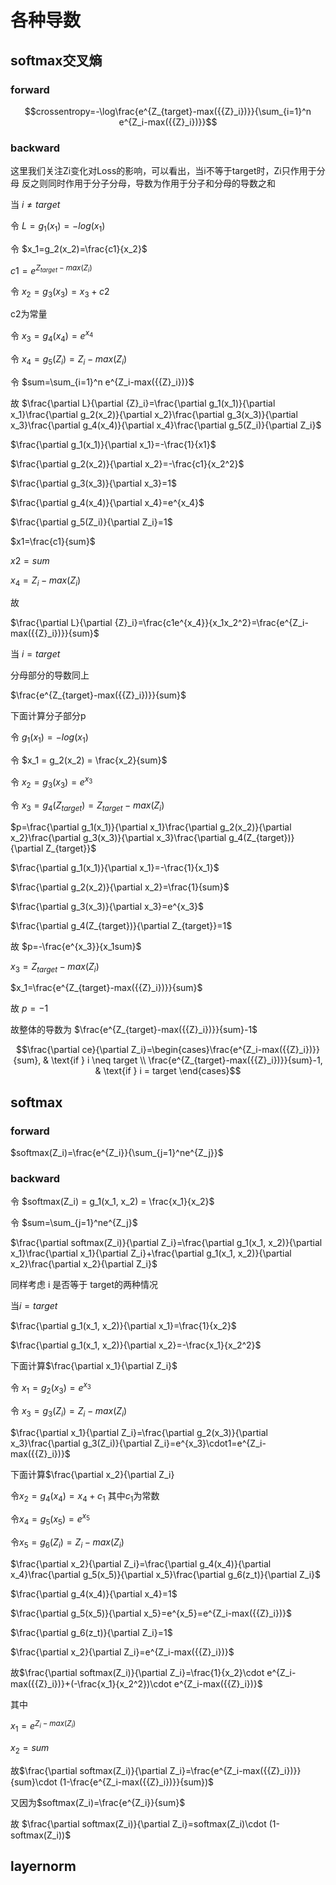 # 各种导数

## softmax交叉熵

### forward 

```math
crossentropy=-\log\frac{e^{Z_{target}-max({{Z}_i})}}{\sum_{i=1}^n e^{Z_i-max({{Z}_i})}}
```

### backward

这里我们关注Zi变化对Loss的影响，可以看出，当i不等于target时，Zi只作用于分母
反之则同时作用于分子分母，导数为作用于分子和分母的导数之和


当 $i \neq target$

令 $L=g_1(x_1)=-log(x_1)$

令 $x_1=g_2(x_2)=\frac{c1}{x_2}$

$c1=e^{Z_{target}-max({{Z}_i})}$

令 $x_2=g_3(x_3)=x_3+c2$

c2为常量

令 $x_3=g_4(x_4)=e^{x_4}$

令 $x_4=g_5(Z_i)=Z_i-max({{Z}_i})$

令 $sum=\sum_{i=1}^n e^{Z_i-max({{Z}_i})}$

故 $\frac{\partial L}{\partial {Z}_i}=\frac{\partial g_1(x_1)}{\partial x_1}\frac{\partial g_2(x_2)}{\partial x_2}\frac{\partial g_3(x_3)}{\partial x_3}\frac{\partial g_4(x_4)}{\partial x_4}\frac{\partial g_5(Z_i)}{\partial Z_i}$

$\frac{\partial g_1(x_1)}{\partial x_1}=-\frac{1}{x1}$

$\frac{\partial g_2(x_2)}{\partial x_2}=-\frac{c1}{x_2^2}$

$\frac{\partial g_3(x_3)}{\partial x_3}=1$

$\frac{\partial g_4(x_4)}{\partial x_4}=e^{x_4}$

$\frac{\partial g_5(Z_i)}{\partial Z_i}=1$

$x1=\frac{c1}{sum}$

$x2=sum$

$x_4=Z_i-max({{Z}_i})$

故

$\frac{\partial L}{\partial {Z}_i}=\frac{c1e^{x_4}}{x_1x_2^2}=\frac{e^{Z_i-max({{Z}_i})}}{sum}$


当 $i = target$

分母部分的导数同上

$\frac{e^{Z_{target}-max({{Z}_i})}}{sum}$

下面计算分子部分p

令 $g_1(x_1) = -log(x_1)$

令 $x_1 = g_2(x_2) = \frac{x_2}{sum}$

令 $x_2 = g_3(x_3) = e^{x_3}$

令 $x_3 = g_4(Z_{target})=Z_{target}-max({{Z}_i})$

$p=\frac{\partial g_1(x_1)}{\partial x_1}\frac{\partial g_2(x_2)}{\partial x_2}\frac{\partial g_3(x_3)}{\partial x_3}\frac{\partial g_4(Z_{target})}{\partial Z_{target}}$

$\frac{\partial g_1(x_1)}{\partial x_1}=-\frac{1}{x_1}$

$\frac{\partial g_2(x_2)}{\partial x_2}=\frac{1}{sum}$

$\frac{\partial g_3(x_3)}{\partial x_3}=e^{x_3}$

$\frac{\partial g_4(Z_{target})}{\partial Z_{target}}=1$

故 $p=-\frac{e^{x_3}}{x_1sum}$

$x_3=Z_{target}-max({{Z}_i})$

$x_1=\frac{e^{Z_{target}-max({{Z}_i})}}{sum}$

故 $p=-1$

故整体的导数为 $\frac{e^{Z_{target}-max({{Z}_i})}}{sum}-1$

```math
\frac{\partial ce}{\partial Z_i}=\begin{cases}\frac{e^{Z_i-max({{Z}_i})}}{sum}, & \text{if } i \neq target \\
\frac{e^{Z_{target}-max({{Z}_i})}}{sum}-1, & \text{if } i = target
\end{cases}
```

## softmax

### forward

$softmax(Z_i)=\frac{e^{Z_i}}{\sum_{j=1}^ne^{Z_j}}$

### backward

令 $softmax(Z_i) = g_1(x_1, x_2) = \frac{x_1}{x_2}$

令 $sum=\sum_{j=1}^ne^{Z_j}$

$\frac{\partial softmax(Z_i)}{\partial Z_i}=\frac{\partial g_1(x_1, x_2)}{\partial x_1}\frac{\partial x_1}{\partial Z_i}+\frac{\partial g_1(x_1, x_2)}{\partial x_2}\frac{\partial x_2}{\partial Z_i}$

同样考虑 i 是否等于 target的两种情况

当$i=target$

$\frac{\partial g_1(x_1, x_2)}{\partial x_1}=\frac{1}{x_2}$

$\frac{\partial g_1(x_1, x_2)}{\partial x_2}=-\frac{x_1}{x_2^2}$

下面计算$\frac{\partial x_1}{\partial Z_i}$

令 $x_1=g_2(x_3)=e^{x_3}$

令 $x_3=g_3(Z_i)=Z_i-max({{Z}_i})$

$\frac{\partial x_1}{\partial Z_i}=\frac{\partial g_2(x_3)}{\partial x_3}\frac{\partial g_3(Z_i)}{\partial Z_i}=e^{x_3}\cdot1=e^{Z_i-max({{Z}_i})}$

下面计算$\frac{\partial x_2}{\partial Z_i}

令$x_2=g_4(x_4)=x_4+c_1$ 其中$c_1$为常数

令$x_4=g_5(x_5)=e^{x_5}$

令$x_5=g_6(Z_i)=Z_i-max({{Z}_i})$


$\frac{\partial x_2}{\partial Z_i}=\frac{\partial g_4(x_4)}{\partial x_4}\frac{\partial g_5(x_5)}{\partial x_5}\frac{\partial g_6(z_t)}{\partial Z_i}$

$\frac{\partial g_4(x_4)}{\partial x_4}=1$

$\frac{\partial g_5(x_5)}{\partial x_5}=e^{x_5}=e^{Z_i-max({{Z}_i})}$

$\frac{\partial g_6(z_t)}{\partial Z_i}=1$


$\frac{\partial x_2}{\partial Z_i}=e^{Z_i-max({{Z}_i})}$

故$\frac{\partial softmax(Z_i)}{\partial Z_i}=\frac{1}{x_2}\cdot e^{Z_i-max({{Z}_i})}+(-\frac{x_1}{x_2^2})\cdot e^{Z_i-max({{Z}_i})}$

其中

$x_1=e^{Z_i-max({{Z}_i})}$

$x_2=sum$

故$\frac{\partial softmax(Z_i)}{\partial Z_i}=\frac{e^{Z_i-max({{Z}_i})}}{sum}\cdot (1-\frac{e^{Z_i-max({{Z}_i})}}{sum})$

又因为$softmax(Z_i)=\frac{e^{Z_i}}{sum}$

故
$\frac{\partial softmax(Z_i)}{\partial Z_i}=softmax(Z_i)\cdot (1-softmax(Z_i))$



## layernorm